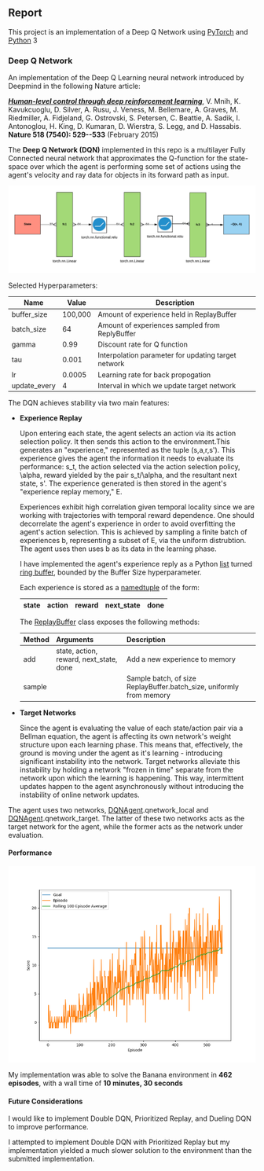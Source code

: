 ## Report
This project is an implementation of a Deep Q Network using [PyTorch](https://pytorch.org/) and [Python](https://www.python.org/) 3

### Deep Q Network

An implementation of the Deep Q Learning neural network introduced by Deepmind in the following Nature article:

[**_Human-level control through deep reinforcement learning_**](https://storage.googleapis.com/deepmind-media/dqn/DQNNaturePaper.pdf), V. Mnih, K. Kavukcuoglu, D. Silver, A. Rusu, J. Veness, M. Bellemare, A. Graves, M. Riedmiller, A. Fidjeland, G. Ostrovski, S. Petersen, C. Beattie, A. Sadik, I. Antonoglou, H. King, D. Kumaran, D. Wierstra, S. Legg, and D. Hassabis. **Nature 518 (7540): 529--533** (February 2015)

<Nature cover here>

The **Deep Q Network (DQN)** implemented in this repo is a multilayer Fully Connected neural network that approximates the Q-function for the state-space over which the agent is performing some set of actions using the agent's velocity and ray data for objects in its forward path as input.

![DQN Architecture](images/architecture.png)

Selected Hyperparameters:

Name | Value | Description
-----|-------|-------------
buffer_size | 100,000 | Amount of experience held in ReplayBuffer
batch_size | 64 | Amount of experiences sampled from ReplyBuffer
gamma | 0.99 | Discount rate for Q function
tau | 0.001 | Interpolation parameter for updating target network
lr | 0.0005 | Learning rate for back propogation
update_every | 4 | Interval in which we update target network

<DQN network diagram here>

The DQN achieves stability via two main features:

  * **Experience Replay**
    
    Upon entering each state, the agent selects an action via its action selection policy. It then sends this action to the environment.This generates an "experience," represented as the tuple (s,a,r,s'). This experience gives the agent the information it needs to evaluate its performance: s_t, the action selected via the action selection policy, \alpha, reward yielded by the pair s_t/\alpha, and the resultant next state, s'. The experience generated is then stored in the agent's "experience replay memory," E.

    Experiences exhibit high correlation given temporal locality since we are working with trajectories with temporal reward dependence. One should decorrelate the agent's experience in order to avoid overfitting the agent's action selection. This is achieved by sampling a finite batch of experiences b, representing a subset of E, via the uniform distrubtion. The agent uses then uses b as its data in the learning phase.
    
    I have implemented the agent's experience reply as a Python [list](https://docs.python.org/3/tutorial/datastructures.html) turned [ring buffer](https://www.oreilly.com/library/view/python-cookbook/0596001673/ch05s19.html), bounded by the Buffer Size hyperparameter. 
    
    Each experience is stored as a [namedtuple](https://docs.python.org/2/library/collections.html#collections.namedtuple) of the form:
    
    state | action | reward | next_state | done
    ------|--------|--------|------------|------
    
    The [ReplayBuffer](memory.py) class exposes the following methods:
    
    Method | Arguments| Description
    -------|----------|------------
    add | state, action, reward, next_state, done | Add a new experience to memory
    sample | | Sample batch, of size ReplayBuffer.batch_size, uniformly from memory
    
  * **Target Networks**
    
    Since the agent is evaluating the value of each state/action pair via a Bellman equation, the agent is affecting its own network's weight structure upon each learning phase. This means that, effectively, the ground is moving under the agent as it's learning - introducing significant instability into the network. Target networks alleviate this instability by holding a network "frozen in time" separate from the network upon which the learning is happening. This way, intermittent updates happen to the agent asynchronously without introducing the instability of online network updates.

  The agent uses two networks, [DQNAgent](agent.py).qnetwork_local and [DQNAgent](agent.py).qnetwork_target. The latter of these two networks acts as the target network for the agent, while the former acts as the network under evaluation.

#### Performance

![DQN Training](images/Training.png)

My implementation was able to solve the Banana environment in **462 episodes**, with a wall time of **10 minutes, 30 seconds**

#### Future Considerations
I would like to implement Double DQN, Prioritized Replay, and Dueling DQN to improve performance. 

I attempted to implement Double DQN with Prioritized Replay but my implementation yielded a much slower solution to the environment than the submitted implementation.
